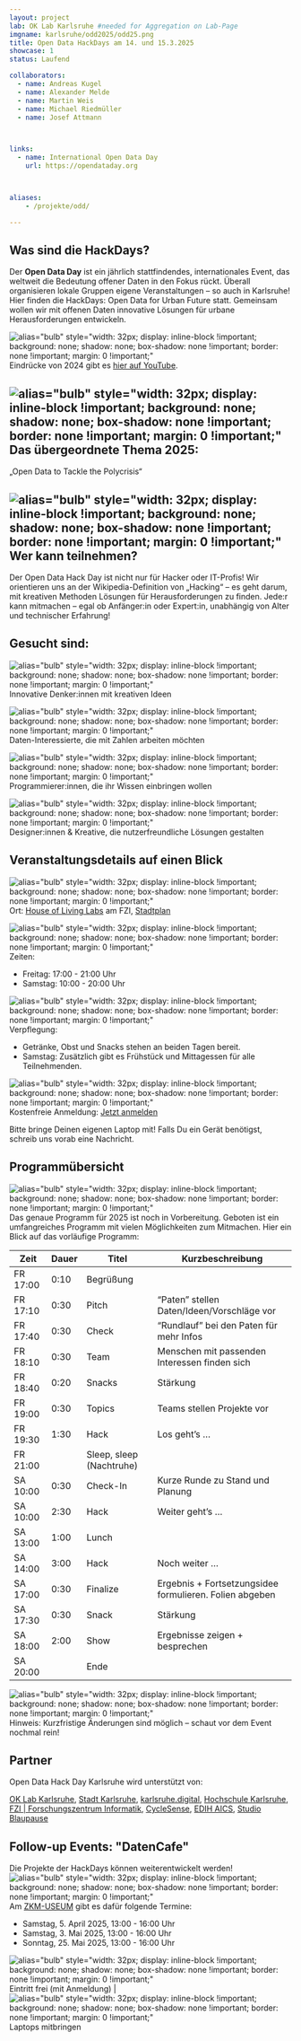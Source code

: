 ```yaml
---
layout: project
lab: OK Lab Karlsruhe #needed for Aggregation on Lab-Page
imgname: karlsruhe/odd2025/odd25.png
title: Open Data HackDays am 14. und 15.3.2025
showcase: 1
status: Laufend

collaborators:
  - name: Andreas Kugel
  - name: Alexander Melde
  - name: Martin Weis
  - name: Michael Riedmüller
  - name: Josef Attmann



links:
  - name: International Open Data Day
    url: https://opendataday.org



aliases:
    - /projekte/odd/

---
```


## Was sind die HackDays? 

Der **Open Data Day** ist ein jährlich stattfindendes, internationales Event, das weltweit die Bedeutung offener Daten in den Fokus rückt. Überall organisieren lokale Gruppen eigene Veranstaltungen – so auch in Karlsruhe!
Hier finden die HackDays: Open Data for Urban Future statt. Gemeinsam wollen wir mit offenen Daten innovative Lösungen für urbane Herausforderungen entwickeln.

![alias="bulb" style="width: 32px; display: inline-block !important;  background: none;  shadow: none;  box-shadow: none !important; border: none !important; margin: 0 !important;"](/icons/camera.svg) Eindrücke von 2024 gibt es [hier auf YouTube](https://youtu.be/lFcIXbp3C3Y).

## ![alias="bulb" style="width: 32px; display: inline-block !important;  background: none;  shadow: none;  box-shadow: none !important; border: none !important; margin: 0 !important;"](/icons/bullseye.svg) Das übergeordnete Thema 2025:

„Open Data to Tackle the Polycrisis“

## ![alias="bulb" style="width: 32px; display: inline-block !important;  background: none;  shadow: none;  box-shadow: none !important; border: none !important; margin: 0 !important;"](/icons/lightbulb.svg) Wer kann teilnehmen?
Der Open Data Hack Day ist nicht nur für Hacker oder IT-Profis! Wir orientieren uns an der Wikipedia-Definition von „Hacking“ – es geht darum, mit kreativen Methoden Lösungen für Herausforderungen zu finden.
Jede:r kann mitmachen – egal ob Anfänger:in oder Expert:in, unabhängig von Alter und technischer Erfahrung!

## Gesucht sind:
![alias="bulb" style="width: 32px; display: inline-block !important;  background: none;  shadow: none;  box-shadow: none !important; border: none !important; margin: 0 !important;"](/icons/check.svg) Innovative Denker:innen mit kreativen Ideen

![alias="bulb" style="width: 32px; display: inline-block !important;  background: none;  shadow: none;  box-shadow: none !important; border: none !important; margin: 0 !important;"](/icons/check.svg) Daten-Interessierte, die mit Zahlen arbeiten möchten

![alias="bulb" style="width: 32px; display: inline-block !important;  background: none;  shadow: none;  box-shadow: none !important; border: none !important; margin: 0 !important;"](/icons/check.svg) Programmierer:innen, die ihr Wissen einbringen wollen

![alias="bulb" style="width: 32px; display: inline-block !important;  background: none;  shadow: none;  box-shadow: none !important; border: none !important; margin: 0 !important;"](/icons/check.svg) Designer:innen & Kreative, die nutzerfreundliche Lösungen gestalten


## Veranstaltungsdetails auf einen Blick
![alias="bulb" style="width: 32px; display: inline-block !important;  background: none;  shadow: none;  box-shadow: none !important; border: none !important; margin: 0 !important;"](/icons/location.svg) Ort: 
[House of Living Labs](https://www.fzi.de/erleben/house-of-living-labs/) am FZI, [Stadtplan](https://geoportal.karlsruhe.de/stadtplan/?page=Hochschulen-und-Forschung&views=Info-Hochschulen-und-Forschung%2CStartseite-Bildung-und-Wissenschaft_DESKTOP#data_s=id%3Awidget_590_output_config_2%3A0%2Cid%3AdataSource_10-18bc919f71f-layer-8%3A3790&widget_376=active_datasource_id:dataSource_3,center:937962.310428569%2C6276842.540873867%2C102100,scale:2410.641933288209,rotation:0&widget_821=active_datasource_id:dataSource_10,center:937958.6485102634%2C6276845.893112048%2C102100,scale:1008.4365139633927,rotation:0) 


![alias="bulb" style="width: 32px; display: inline-block !important;  background: none;  shadow: none;  box-shadow: none !important; border: none !important; margin: 0 !important;"](/icons/time.svg) Zeiten:

  * Freitag: 17:00 - 21:00 Uhr
  * Samstag: 10:00 - 20:00 Uhr


![alias="bulb" style="width: 32px; display: inline-block !important;  background: none;  shadow: none;  box-shadow: none !important; border: none !important; margin: 0 !important;"](/icons/meal.svg) Verpflegung:

  * Getränke, Obst und Snacks stehen an beiden Tagen bereit.
  * Samstag: Zusätzlich gibt es Frühstück und Mittagessen für alle Teilnehmenden.


![alias="bulb" style="width: 32px; display: inline-block !important;  background: none;  shadow: none;  box-shadow: none !important; border: none !important; margin: 0 !important;"](/icons/note.svg) Kostenfreie Anmeldung: [Jetzt anmelden](https://pretix.eu/digital-codes/oddka25/)

Bitte bringe Deinen eigenen Laptop mit! Falls Du ein Gerät benötigst, schreib uns vorab eine Nachricht.

## Programmübersicht
![alias="bulb" style="width: 32px; display: inline-block !important;  background: none;  shadow: none;  box-shadow: none !important; border: none !important; margin: 0 !important;"](/icons/pin.svg) Das genaue Programm für 2025 ist noch in Vorbereitung.
Geboten ist ein umfangreiches Programm mit vielen Möglichkeiten zum Mitmachen. Hier ein Blick auf das vorläufige Programm:

| Zeit | Dauer | Titel | Kurzbeschreibung |
| --- | --- | --- | --- |
| FR 17:00 | 0:10 | Begrüßung | |
| FR 17:10 | 0:30 | Pitch | “Paten” stellen Daten/Ideen/Vorschläge vor |
| FR 17:40 | 0:30 | Check | “Rundlauf” bei den Paten für mehr Infos |
| FR 18:10 | 0:30 | Team | Menschen mit passenden Interessen finden sich |
| FR 18:40 | 0:20 | Snacks | Stärkung |
| FR 19:00 | 0:30 | Topics | Teams stellen Projekte vor |
| FR 19:30 | 1:30 | Hack | Los geht’s … |
| FR 21:00 | | Sleep, sleep (Nachtruhe) | |
| SA 10:00 | 0:30 | Check-In | Kurze Runde zu Stand und Planung |
| SA 10:00 | 2:30 | Hack | Weiter geht’s … |
| SA 13:00 | 1:00 | Lunch | |
| SA 14:00 | 3:00 | Hack | Noch weiter … |
| SA 17:00 | 0:30 | Finalize | Ergebnis + Fortsetzungsidee formulieren. Folien abgeben |
| SA 17:30 | 0:30 | Snack | Stärkung |
| SA 18:00 | 2:00 | Show | Ergebnisse zeigen + besprechen |
| SA 20:00 | | Ende | |

![alias="bulb" style="width: 32px; display: inline-block !important;  background: none;  shadow: none;  box-shadow: none !important; border: none !important; margin: 0 !important;"](/icons/redlight.svg) Hinweis: Kurzfristige Änderungen sind möglich – schaut vor dem Event nochmal rein!

## Partner
Open Data Hack Day Karlsruhe wird unterstützt von:

[OK Lab Karlsruhe](https://ok-lab-karlsruhe.de/),
[Stadt Karlsruhe](https://www.karlsruhe.de/),
[karlsruhe.digital](https://karlsruhe.digital/), 
[Hochschule Karlsruhe](https://www.h-ka.de/),
[FZI | Forschungszentrum Informatik](https://www.fzi.de/),
[CycleSense](https://cyclesense.de/), 
[EDIH AICS](https://digitalhub-ai.de/de/allgemein-2), 
[Studio Blaupause](https://blaupause.studio/)

## Follow-up Events: "DatenCafe"
Die Projekte der HackDays können weiterentwickelt werden! ![alias="bulb" style="width: 32px; display: inline-block !important;  background: none;  shadow: none;  box-shadow: none !important; border: none !important; margin: 0 !important;"](/icons/calendar.svg) Am [ZKM-USEUM](https://zkm.de/de/ausstellungen-veranstaltungen/useum) gibt es dafür folgende Termine:

  * Samstag, 5. April 2025, 13:00 - 16:00 Uhr
  * Samstag, 3. Mai 2025, 13:00 - 16:00 Uhr
  * Sonntag, 25. Mai 2025, 13:00 - 16:00 Uhr

![alias="bulb" style="width: 32px; display: inline-block !important;  background: none;  shadow: none;  box-shadow: none !important; border: none !important; margin: 0 !important;"](/icons/ticket.svg) Eintritt frei (mit Anmeldung) | ![alias="bulb" style="width: 32px; display: inline-block !important;  background: none;  shadow: none;  box-shadow: none !important; border: none !important; margin: 0 !important;"](/icons/computer.svg) Laptops mitbringen



